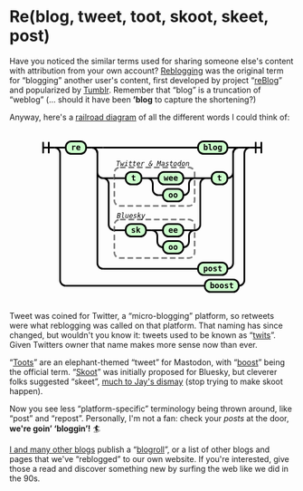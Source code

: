 # Re(blog, tweet, toot, skoot, skeеt, post)

Have you noticed the similar terms used for sharing
someone else's content with attribution from your own account?
[Reblogging](https://en.wikipedia.org/wiki/Reblogging) was the original term for “blogging” another user's content, first developed by project “[reBlog](https://www.reblog.org/)” and popularized by [Tumblr](https://en.wikipedia.org/wiki/Tumblr).
Remember that “blog” is a truncation of “weblog” (... should it have been **’blog** to capture the shortening?)

<!-- more -->

Anyway, here's a [railroad diagram](https://tabatkins.github.io/railroad-diagrams)
of all the different words I could think of:

<p><center>

<svg class="railroad-diagram" width="426" height="306" viewBox="0 0 426 306" xmlns="http://www.w3.org/2000/svg" xmlns:xlink="http://www.w3.org/1999/xlink">
<g transform="translate(.5 .5)">
<g>
<path d="M20 21v20m10 -20v20m-10 -10h20"></path>
</g>
<g>
<path d="M40 31h0"></path>
<path d="M386 31h0"></path>
<path d="M40 31h20"></path>
<g>
<path d="M60 31h0"></path>
<path d="M366 31h0"></path>
<g class="terminal ">
<path d="M60 31h0"></path>
<path d="M96 31h0"></path>
<rect x="60" y="20" width="36" height="22" rx="10" ry="10"></rect>
<text x="78" y="35">re</text>
</g>
<path d="M96 31h10"></path>
<g>
<path d="M106 31h0"></path>
<path d="M366 31h0"></path>
<path d="M106 31h20"></path>
<g class="terminal ">
<path d="M126 31h168"></path>
<path d="M346 31h0"></path>
<rect x="294" y="20" width="52" height="22" rx="10" ry="10"></rect>
<text x="320" y="35">blog</text>
</g>
<path d="M346 31h20"></path>
<path d="M106 31a10 10 0 0 1 10 10v34a10 10 0 0 0 10 10"></path>
<g>
<path d="M126 85h0"></path>
<path d="M346 85h0"></path>
<g>
<path d="M126 85h0"></path>
<path d="M308 85h0"></path>
<path d="M126 85h20"></path>
<g>
<path d="M146 85h0"></path>
<path d="M288 85h0"></path>
<rect x="146" y="66" width="142" height="68" rx="10" ry="10" class="group-box"></rect>
<g>
<path d="M146 85h20"></path>
<path d="M288 85h0"></path>
<g class="terminal ">
<path d="M166 85h0"></path>
<path d="M194 85h0"></path>
<rect x="166" y="74" width="28" height="22" rx="10" ry="10"></rect>
<text x="180" y="89">t</text>
</g>
<path d="M194 85h10"></path>
<g>
<path d="M204 85h0"></path>
<path d="M288 85h0"></path>
<path d="M204 85h20"></path>
<g class="terminal ">
<path d="M224 85h0"></path>
<path d="M268 85h0"></path>
<rect x="224" y="74" width="44" height="22" rx="10" ry="10"></rect>
<text x="246" y="89">wee</text>
</g>
<path d="M268 85h20"></path>
<path d="M204 85a10 10 0 0 1 10 10v10a10 10 0 0 0 10 10"></path>
<g class="terminal ">
<path d="M224 115h8"></path>
<path d="M268 115h0"></path>
<rect x="232" y="104" width="36" height="22" rx="10" ry="10"></rect>
<text x="250" y="119">oo</text>
</g>
<path d="M268 115a10 10 0 0 0 10 -10v-10a10 10 0 0 1 10 -10"></path>
</g>
</g>
<g class="comment ">
<path d="M146 58h0"></path>
<path d="M282 58h0"></path>
<text x="214" y="63" class="comment">Twitter &#38; Mastodon</text>
</g>
</g>
<path d="M288 85h20"></path>
<path d="M126 85a10 10 0 0 1 10 10v72a10 10 0 0 0 10 10"></path>
<g>
<path d="M146 177h0"></path>
<path d="M288 177h0"></path>
<rect x="146" y="158" width="142" height="68" rx="10" ry="10" class="group-box"></rect>
<g>
<path d="M146 177h20"></path>
<path d="M288 177h0"></path>
<g class="terminal ">
<path d="M166 177h0"></path>
<path d="M202 177h0"></path>
<rect x="166" y="166" width="36" height="22" rx="10" ry="10"></rect>
<text x="184" y="181">sk</text>
</g>
<path d="M202 177h10"></path>
<g>
<path d="M212 177h0"></path>
<path d="M288 177h0"></path>
<path d="M212 177h20"></path>
<g class="terminal ">
<path d="M232 177h0"></path>
<path d="M268 177h0"></path>
<rect x="232" y="166" width="36" height="22" rx="10" ry="10"></rect>
<text x="250" y="181">ee</text>
</g>
<path d="M268 177h20"></path>
<path d="M212 177a10 10 0 0 1 10 10v10a10 10 0 0 0 10 10"></path>
<g class="terminal ">
<path d="M232 207h0"></path>
<path d="M268 207h0"></path>
<rect x="232" y="196" width="36" height="22" rx="10" ry="10"></rect>
<text x="250" y="211">oo</text>
</g>
<path d="M268 207a10 10 0 0 0 10 -10v-10a10 10 0 0 1 10 -10"></path>
</g>
</g>
<g class="comment ">
<path d="M146 150h0"></path>
<path d="M205 150h0"></path>
<text x="175.5" y="155" class="comment">Bluesky</text>
</g>
</g>
<path d="M288 177a10 10 0 0 0 10 -10v-72a10 10 0 0 1 10 -10"></path>
</g>
<path d="M308 85h10"></path>
<g class="terminal ">
<path d="M318 85h0"></path>
<path d="M346 85h0"></path>
<rect x="318" y="74" width="28" height="22" rx="10" ry="10"></rect>
<text x="332" y="89">t</text>
</g>
</g>
<path d="M346 85a10 10 0 0 0 10 -10v-34a10 10 0 0 1 10 -10"></path>
<path d="M106 31a10 10 0 0 1 10 10v194a10 10 0 0 0 10 10"></path>
<g class="terminal ">
<path d="M126 245h168"></path>
<path d="M346 245h0"></path>
<rect x="294" y="234" width="52" height="22" rx="10" ry="10"></rect>
<text x="320" y="249">post</text>
</g>
<path d="M346 245a10 10 0 0 0 10 -10v-194a10 10 0 0 1 10 -10"></path>
</g>
</g>
<path d="M366 31h20"></path>
<path d="M40 31a10 10 0 0 1 10 10v224a10 10 0 0 0 10 10"></path>
<g class="terminal ">
<path d="M60 275h246"></path>
<path d="M366 275h0"></path>
<rect x="306" y="264" width="60" height="22" rx="10" ry="10"></rect>
<text x="336" y="279">boost</text>
</g>
<path d="M366 275a10 10 0 0 0 10 -10v-224a10 10 0 0 1 10 -10"></path>
</g>
<path d="M 386 31 h 20 m -10 -10 v 20 m 10 -20 v 20"></path>
</g>
<style>
	path {
		stroke-width: 3;
		stroke: black;
		fill: rgba(0,0,0,0);
	}
	text {
		font: bold 14px monospace;
		text-anchor: middle;
		white-space: pre;
	}
	text.diagram-text {
		font-size: 12px;
	}
	text.diagram-arrow {
		font-size: 16px;
	}
	text.label {
		text-anchor: start;
	}
	text.comment {
		font: italic 12px monospace;
	}
	g.non-terminal text {
		/&#42;font-style: italic;&#42;/
	}
	rect {
		stroke-width: 3;
		stroke: black;
		fill: hsl(120,100%,90%);
	}
	rect.group-box {
		stroke: gray;
		stroke-dasharray: 10 5;
		fill: none;
	}
	path.diagram-text {
		stroke-width: 3;
		stroke: black;
		fill: white;
		cursor: help;
	}
	g.diagram-text:hover path.diagram-text {
		fill: #eee;
	}</style>
</svg>


</center></p>

Tweet was coined for Twitter, a “micro-blogging” platform, so retweets were what reblogging was called on that platform. That naming has since changed, but wouldn't you know it: tweets used to be known as “[twits](https://www.businessinsider.com/the-origin-of-the-word-tweet-2013-7#:~:text=twits)”. Given Twitters owner that name makes more sense now than ever.

“[Toots](https://mastodon.social/@Hbomberguy/146524)” are an elephant-themed “tweet” for Mastodon, with “[boost](https://docs.joinmastodon.org/user/network#:~:text=Boost)” being the official term.
“[Skoot](https://bsky.app/profile/chris.bsky.social/post/3jljv4v2k6e2j)” was initially proposed for Bluesky, but cleverer folks suggested “skeеt”, [much to Jay's dismay](https://bsky.app/profile/jay.bsky.team/post/3juflvnb3d62u) (stop trying to make skoot happen).

Now you see less “platform-specific” terminology being thrown around, like “post” and “repost”. Personally, I'm not a fan: check your *posts* at the door, **we're goin’ ‘bloggin’!** 🏄︎

[I and many other blogs](/links) publish a “[blogroll](https://blogroll.org/)”, or a list of other blogs and pages that we've “reblogged” to our own website. If you're interested, give
those a read and discover something new by surfing the web like we did in the 90s.

